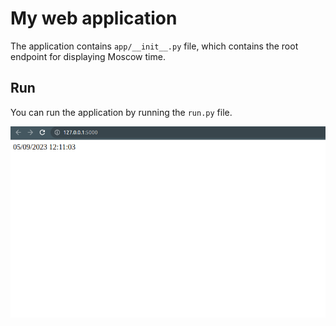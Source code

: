 # My web application

The application contains ```app/__init__.py``` file, which contains the root endpoint for displaying Moscow time. 

## Run

You can run the application by running the ```run.py``` file.

![screenshot of working application](img.png)